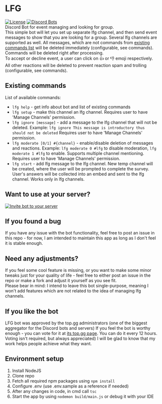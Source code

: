 # LFG
[![License](http://img.shields.io/:license-mit-blue.svg)](http://doge.mit-license.org)  [![Discord Bots](https://top.gg/api/widget/status/732697892292395110.svg?noavatar=true)](https://top.gg/bot/732697892292395110)  
Discord  Bot for event managing and looking for group.  
This simple bot will let you set up separate lfg channel, and then send event messages to show that you are looking for a group. Several lfg channels are supported as well.
All messages, which are not commands from [existing commands list](#existing-commands) will be deleted immediately (configurable, see commands).  
Commands will be deleted right after processing.  
To accept or decline event, a user can click on 👍 or 👎 emoji respectively.  
All other reactions will be deleted to prevent reaction spam and trolling (configurable, see commands).  

## Existing commands
List of available commands:
- `lfg help` - get info about bot and list of existing commands
- `lfg setup` - make this channel an lfg channel. Requires user to have 'Manage Channels' permission.
- `lfg ignore [message]` - add a message to the lfg channel that will not be deleted. Example: `lfg ignore This message is introductory thus should not be deleted` Requires user to have 'Manage Channels' permission.
- `lfg moderate [0/1] #{channel}` - enable/disable deletion of messages and reactions. Example: `lfg moderate 0 #lfg` to disable moderation, `lfg moderate 1 #lfg` to enable. Supports multiple channel mentioning. Requires user to have 'Manage Channels' permission.
- `lfg start` - add lfg message to the lfg channel. New temp channel will be created, where the user will be prompted to complete the survey. User's answers will be collected into an embed and sent to the lfg channel. Works only in lfg channels.

## Want to use at your server?
[![Invite bot to your server](https://i.imgur.com/n8T9oOi.jpg)](https://discord.com/api/oauth2/authorize?client_id=732697892292395110&permissions=268692560&scope=bot)

## If you found a bug
If you have any issue with the bot functionality, feel free to post an issue in this repo - for now, I am intended to maintain this app as long as I don't feel it is stable enough.

## Need any adjustments?
If you feel some cool feature is missing, or you want to make some minor tweaks just for your quality of life - feel free to either post an issue in the repo or make a fork and adjust it yourself as you see fit.  
Please bear in mind: I intend to leave this bot single-purpose, meaning I won't add features which are not related to the idea of managing lfg channels.

## If you like the bot
LFG bot was approved by the top.gg administrators (one of the biggest aggregator for the Discord bots and servers)
If you feel the bot is worthy enough - you can vote for it at [its top.gg page](https://top.gg/bot/732697892292395110).
You can do it every 12 hours. Voting isn't required, but always appreciated) I will be glad to know that my work helps people achieve what they want.

## Environment setup
1. Install NodeJS
2. Clone repo
3. Fetch all required npm packages using ```npm install```
4. Configure .env (use .env.sample as a reference if needed)
5. After any changes in code, in cmd call ```tsc```
6. Start the app by using ```nodemon build/main.js``` or debug it with your IDE
